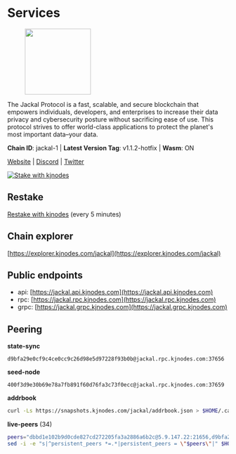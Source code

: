 # Services

<figure><img src="https://raw.githubusercontent.com/kj89/testnet_manuals/main/pingpub/logos/jackal.png" width="150" alt=""><figcaption></figcaption></figure>

The Jackal Protocol is a fast, scalable, and secure blockchain that empowers  individuals, developers, and enterprises to increase their data privacy and  cybersecurity posture without sacrificing ease of use. This protocol strives  to offer world-class applications to protect the planet's most important data–your data.

**Chain ID**: jackal-1 | **Latest Version Tag**: v1.1.2-hotfix | **Wasm**: ON

[Website](https://jackalprotocol.com) | [Discord](https://discord.com/invite/5GKym3p6rj) | [Twitter](https://twitter.com/Jackal_Protocol)

[![Stake with kjnodes](https://i.ibb.co/cr44Q8j/button-stake-with-kjnodes.png)](https://restake.app/jackal/jklvaloper1tr3wm3mdkz0tda6t7vavqnn7fe2g4un0f67xmt)

## Restake

[Restake with kjnodes](https://restake.app/jackal/jklvaloper1tr3wm3mdkz0tda6t7vavqnn7fe2g4un0f67xmt) (every 5 minutes)
## Chain explorer
[https://explorer.kjnodes.com/jackal](https://explorer.kjnodes.com/jackal)

## Public endpoints

* api: [https://jackal.api.kjnodes.com](https://jackal.api.kjnodes.com)
* rpc: [https://jackal.rpc.kjnodes.com](https://jackal.rpc.kjnodes.com)
* grpc: [https://jackal.grpc.kjnodes.com](https://jackal.grpc.kjnodes.com)

## Peering

**state-sync**

```text
d9bfa29e0cf9c4ce0cc9c26d98e5d97228f93b0b@jackal.rpc.kjnodes.com:37656
```

**seed-node**

```text
400f3d9e30b69e78a7fb891f60d76fa3c73f0ecc@jackal.rpc.kjnodes.com:37659
```

**addrbook**
```bash
curl -Ls https://snapshots.kjnodes.com/jackal/addrbook.json > $HOME/.canine/config/addrbook.json
```

**live-peers** (34)
```bash
peers="dbbd1e102b9d0cde827cd272205fa3a2886a6b2c@5.9.147.22:21656,d9bfa29e0cf9c4ce0cc9c26d98e5d97228f93b0b@65.109.88.38:37656,552795aa54d6a3a81c7474c6caf8c2a879f7159e@65.109.188.119:46656,0985977a794b298e7ef990fe344d572c60c453b1@172.105.72.158:26656,24d557203af1734d8a9e94d1819f0920ee66845c@185.252.235.83:27656,11c23c5341d0ac69f9ebb3be9afa7fe0e134ece0@94.79.54.137:28656,4fa82212d657a171b1f4d3f21da33041f5cff9f9@65.21.88.172:31656,cda2f5ee8d1feff1a5136e17a17b4a3a374a6f49@65.109.106.172:32656,7adbbe1a5f867a0befcf1fd94f395dd8257d718f@73.40.151.121:15656,7574e0ab179fc6cc47ac89284f4641790218540e@18.163.165.245:26626,e08efc0b0e15e4d8eacf0f4ed5e52f6e9bdc312d@144.76.97.251:36156,ebc272824924ea1a27ea3183dd0b9ba713494f83@95.214.55.198:26906,80cc4b90a546a138a480642dd5ce0fcf65ba2d8c@65.108.41.172:29956,ee2ef67b49cbc7b4af7ff0b7321870a5d9ae69a5@65.108.138.80:17556,dd7ee88ff1a81be43fb5ed12c416cd23fd065f8e@65.109.69.154:32656,173c43436e2287f3660c344a5fd2386da4a61968@65.109.92.241:11126,ff94a29e02de8369faf37c76d3c97684bbd51bd6@185.16.38.165:17556,399068f8371dce4ae5d7cd7da2c965e765e68f4b@65.108.238.102:17556,159834da1073b793a9f6730841d827802051ed75@198.244.178.213:26656,0faa7f1099de2e02deebe09fcb52863056333265@144.202.72.17:26616,68b81df146d915f599775a18953bbefbd49d024a@193.70.33.64:17556,4a0fb6863526b3370b3f0dcba6bc2d548a363974@65.109.52.56:2506,dd3cab79ffae0aed4f519503b66e9403c69eeb14@85.237.193.101:25565,ade4d8bc8cbe014af6ebdf3cb7b1e9ad36f412c0@135.181.5.219:17556,d39fecbc409541de13fa644d90066d4dabe08262@95.165.89.222:24475,f42498ca4d9e62f95115f04ae18fa5ec1c1487f1@65.108.141.109:18656,c2842c76779913e05fa4256e3caab852e1782951@202.61.194.254:60756,26b6255375a592c3b0664bd474a6975f468c3785@88.99.164.158:11126,cebe2ad7290ce193069a938910905518a37f40c0@35.242.237.47:26656,2bb49680d595628991383323806db3fa53d15eb5@65.109.85.170:53656,ae69a9186ee7fc09d4c46e76ee0ebea537171937@94.130.137.122:33656,a79da224ad9d4501dbf1d547986ebec55d56b951@135.181.128.114:17556,a2afb42b65da7013eca54778ce01dfb877c2a82a@154.12.227.132:37656,c2ca1d57bb5178d442bd446cb04a2d0272ebe526@96.73.27.73:26656"
sed -i -e "s|^persistent_peers *=.*|persistent_peers = \"$peers\"|" $HOME/.canine/config/config.toml
```
